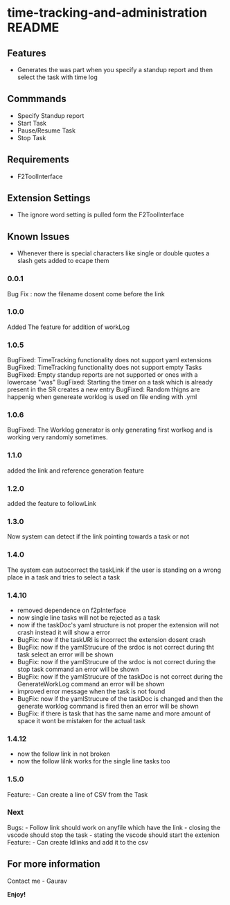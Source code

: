 # time-tracking-and-administration README

## Features

- Generates the was part when you specify a standup report and then select the task with time log

## Commmands

- Specify Standup report 
- Start Task
- Pause/Resume Task
- Stop Task

## Requirements

- F2ToolInterface

## Extension Settings

- The ignore word setting is pulled form the F2ToolInterface

## Known Issues

- Whenever there is special characters like single or double quotes a slash gets added to ecape them

### 0.0.1

Bug Fix : now the filename dosent come before the link

### 1.0.0

Added The feature for addition of workLog 

### 1.0.5

BugFixed: TimeTracking functionality does not support yaml extensions
BugFixed: TimeTracking functionality does not support empty Tasks
BugFixed: Empty standup reports are not supported or ones with a lowercase "was"
BugFixed: Starting the timer on a task which is already present in the SR creates a new entry
BugFixed: Random thigns are happenig when genereate worklog is used on file ending with .yml

### 1.0.6
BugFixed: The Worklog generator is only generating first worlkog and is working very randomly sometimes.

### 1.1.0
added the link and reference generation feature

### 1.2.0
added the feature to followLink

### 1.3.0
Now system can detect if the link pointing towards a task or not

### 1.4.0
The system can autocorrect the taskLink if the user is standing on a wrong place in a task and tries to select a task

### 1.4.10
- removed dependence on f2pInterface
- now single line tasks will not be rejected as a task
- now if the taskDoc's yaml structure is not proper the extension will not crash instead it will show a error
- BugFix: now if the taskURI is incorrect the extension dosent crash
- BugFix: now if the yamlStrucure of the srdoc is not correct during tht task select an error will be shown
- BugFix: now if the yamlStrucure of the srdoc is not correct during the stop task command an error will be shown
- BugFix: now if the yamlStrucure of the taskDoc is not correct during the GenerateWorkLog command an error will be shown
- improved error message when the task is not found
- BugFix: now if the yamlStrucure of the taskDoc is changed and then the generate worklog command is fired then an error will be shown
- BugFix: if there is task that has the same name and more amount of space it wont be mistaken for the actual task

### 1.4.12
- now the follow link in not broken
- now the follow lilnk works for the single line tasks too

### 1.5.0
Feature:
    - Can create a line of CSV from the Task

### Next
Bugs:
    - Follow link should work on anyfile which have the link
    - closing the vscode should stop the task
    - stating the vscode should start the extenion
Feature:
    - Can create Idlinks and add it to the csv

## For more information

Contact me - Gaurav

**Enjoy!**
